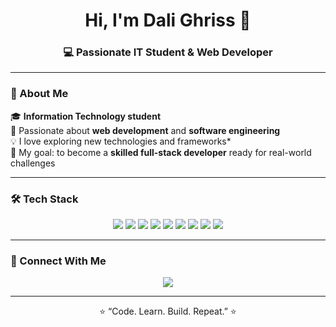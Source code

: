 <!-- 👋 Hi there — welcome to my profile! -->

<h1 align="center">Hi, I'm Dali Ghriss 👋</h1>
<h3 align="center">💻 Passionate IT Student & Web Developer </h3>

---

### 🧠 About Me  
🎓 **Information Technology student**   
🚀 Passionate about **web development** and **software engineering** <br>
💡 I love exploring new technologies and frameworks*<br>
🎯 My goal: to become a **skilled full-stack developer** ready for real-world challenges <br>

---

### 🛠️ Tech Stack  
<p align="center">
  <img src="https://img.shields.io/badge/Angular-red?style=for-the-badge&logo=angular" />
  <img src="https://img.shields.io/badge/JavaScript-F7DF1E?style=for-the-badge&logo=javascript&logoColor=black" />
  <img src="https://img.shields.io/badge/React-blue?style=for-the-badge&logo=react" />
  <img src="https://img.shields.io/badge/Flutter-02569B?style=for-the-badge&logo=flutter" />
  <img src="https://img.shields.io/badge/Spring%20Boot-6DB33F?style=for-the-badge&logo=springboot" />
  <img src="https://img.shields.io/badge/Node.js-green?style=for-the-badge&logo=node.js" />
  <img src="https://img.shields.io/badge/Express.js-black?style=for-the-badge&logo=express" />
  <img src="https://img.shields.io/badge/MongoDB-brightgreen?style=for-the-badge&logo=mongodb" />
  <img src="https://img.shields.io/badge/MySQL-blue?style=for-the-badge&logo=mysql" />
</p>

---


### 🤝 Connect With Me  
<p align="center">
  <a href="https://www.linkedin.com/in/mohamed-ali-ghriss-23532b284/"><img src="https://img.shields.io/badge/LinkedIn-0077B5?style=for-the-badge&logo=linkedin&logoColor=white"/></a>
</p>

---

<p align="center">⭐ “Code. Learn. Build. Repeat.” ⭐</p>

